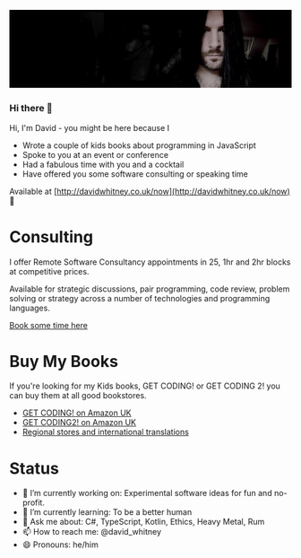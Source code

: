 ![Header](https://raw.githubusercontent.com/davidwhitney/davidwhitney/master/banner.png)

### Hi there 👋

Hi, I'm David - you might be here because I

- Wrote a couple of kids books about programming in JavaScript
- Spoke to you at an event or conference
- Had a fabulous time with you and a cocktail
- Have offered you some software consulting or speaking time

Available at [http://davidwhitney.co.uk/now](http://davidwhitney.co.uk/now) 🖤

# Consulting

I offer Remote Software Consultancy appointments in 25, 1hr and 2hr blocks at competitive prices.

Available for strategic discussions, pair programming, code review, problem solving or strategy across a number of technologies and programming languages.

[Book some time here](https://app.acuityscheduling.com/schedule.php?owner=19283006#)

# Buy My Books

If you're looking for my Kids books, GET CODING! or GET CODING 2! you can buy them at all good bookstores.

- [GET CODING! on Amazon UK](https://www.amazon.co.uk/gp/product/B07MWDVNXM/ref=as_li_tl?ie=UTF8&camp=1634&creative=6738&creativeASIN=B07MWDVNXM&linkCode=as2&tag=davidwhitney-21&linkId=3914f98660782dea0ffc5a659cabccbb)
- [GET CODING2! on Amazon UK](https://www.amazon.co.uk/gp/product/1406382493/ref=as_li_tl?ie=UTF8&camp=1634&creative=6738&creativeASIN=1406382493&linkCode=as2&tag=davidwhitney-21&linkId=459afab7b335ec15c613a74e9db27fe2)
- [Regional stores and international translations](http://www.davidwhitney.co.uk/Books)

# Status

- 🔭 I’m currently working on: Experimental software ideas for fun and no-profit.
- 🌱 I’m currently learning: To be a better human
- 💬 Ask me about: C#, TypeScript, Kotlin, Ethics, Heavy Metal, Rum
- 📫 How to reach me: @david_whitney
- 😄 Pronouns: he/him
